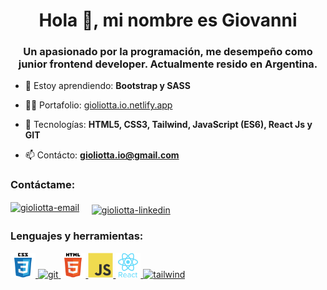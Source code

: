 
<h1 align="center">Hola 👋, mi nombre es Giovanni</h1>
<h3 align="center">Un apasionado por la programación, me desempeño como junior frontend developer. Actualmente resido en Argentina.</h3>

- 🌱 Estoy aprendiendo: **Bootstrap y SASS**

- 👨‍💻 Portafolio: [gioliotta.io.netlify.app](gioliotta.io.netlify.app)

- 🚀 Tecnologías: **HTML5, CSS3, Tailwind, JavaScript (ES6), React Js y GIT**

- 📫 Contácto: **gioliotta.io@gmail.com**

<h3 align="left">Contáctame:</h3>
<p align="left">
  <a href="mailto:gioliotta.io@gmail.com"><img align="center" src="https://mailmeteor.com/logos/assets/PNG/Gmail_Logo_512px.png" alt="gioliotta-email" height="40" width="50"  /></a> 
  &nbsp; &nbsp;
<a href="https://linkedin.com/in/gioliotta" target="blank"><img align="middle" src="https://raw.githubusercontent.com/rahuldkjain/github-profile-readme-generator/master/src/images/icons/Social/linked-in-alt.svg" alt="gioliotta-linkedin" height="40" width="40" /></a> 



</p>

<h3 align="left">Lenguajes y herramientas:</h3>
<p align="left"> <a href="https://www.w3schools.com/css/" target="_blank" rel="noreferrer"> <img src="https://raw.githubusercontent.com/devicons/devicon/master/icons/css3/css3-original-wordmark.svg" alt="css3" width="40" height="40"/> </a> <a href="https://git-scm.com/" target="_blank" rel="noreferrer"> <img src="https://www.vectorlogo.zone/logos/git-scm/git-scm-icon.svg" alt="git" width="40" height="40"/> </a> <a href="https://www.w3.org/html/" target="_blank" rel="noreferrer"> <img src="https://raw.githubusercontent.com/devicons/devicon/master/icons/html5/html5-original-wordmark.svg" alt="html5" width="40" height="40"/> </a> <a href="https://developer.mozilla.org/en-US/docs/Web/JavaScript" target="_blank" rel="noreferrer"> <img src="https://raw.githubusercontent.com/devicons/devicon/master/icons/javascript/javascript-original.svg" alt="javascript" width="40" height="40"/> </a> <a href="https://reactjs.org/" target="_blank" rel="noreferrer"> <img src="https://raw.githubusercontent.com/devicons/devicon/master/icons/react/react-original-wordmark.svg" alt="react" width="40" height="40"/> </a> <a href="https://tailwindcss.com/" target="_blank" rel="noreferrer"> <img src="https://www.vectorlogo.zone/logos/tailwindcss/tailwindcss-icon.svg" alt="tailwind" width="40" height="40"/> </a> </p>

